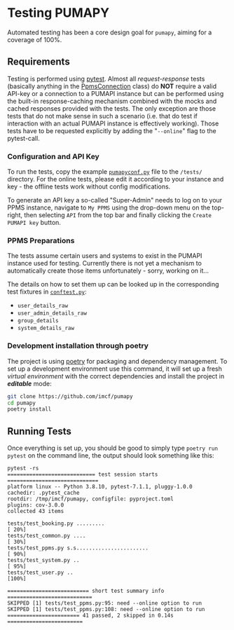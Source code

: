# Testing PUMAPY

Automated testing has been a core design goal for `pumapy`, aiming for a
coverage of 100%.

## Requirements

Testing is performed using [pytest][t1]. Almost all *request-response* tests
(basically anything in the [PpmsConnection](/src/pumapy/ppms.py) class) do **NOT**
require a valid API-key or a connection to a PUMAPI instance but can be performed using
the built-in response-caching mechanism combined with the mocks and cached responses
provided with the tests. The only exception are those tests that do not make sense in
such a scenario (i.e. that do test if interaction with an actual PUMAPI instance is
effectively working). Those tests have to be requested explicitly by adding the
"`--online`" flag to the pytest-call.

### Configuration and API Key

To run the tests, copy the example [`pumapyconf.py`](/resources/examples/pumapyconf.py)
file to the `/tests/` directory. For the online tests, please edit it according to your
instance and key - the offline tests work without config modifications.

To generate an API key a so-called "Super-Admin" needs to log on to your PPMS instance,
navigate to `My PPMS` using the drop-down menu on the top-right, then selecting `API`
from the top bar and finally clicking the `Create PUMAPI key` button.

### PPMS Preparations

The tests assume certain users and systems to exist in the PUMAPI instance used
for testing. Currently there is not yet a mechanism to automatically create
those items unfortunately - sorry, working on it...

The details on how to set them up can be looked up in the corresponding test
fixtures in [`conftest.py`](/tests/conftest.py):

- `user_details_raw`
- `user_admin_details_raw`
- `group_details`
- `system_details_raw`

### Development installation through poetry

The project is using [poetry][t2] for packaging and dependency management. To set up a
development environment use this command, it will set up a fresh *virtual environment*
with the correct dependencies and install the project in ***editable*** mode:

```bash
git clone https://github.com/imcf/pumapy
cd pumapy
poetry install
```

## Running Tests

Once everything is set up, you should be good to simply type `poetry run pytest`
on the command line, the output should look something like this:

```text
pytest -rs
============================ test session starts =============================
platform linux -- Python 3.8.10, pytest-7.1.1, pluggy-1.0.0
cachedir: .pytest_cache
rootdir: /tmp/imcf/pumapy, configfile: pyproject.toml
plugins: cov-3.0.0
collected 43 items

tests/test_booking.py .........                                        [ 20%]
tests/test_common.py ....                                              [ 30%]
tests/test_ppms.py s.s.......................                          [ 90%]
tests/test_system.py ..                                                [ 95%]
tests/test_user.py ..                                                  [100%]

========================== short test summary info ===========================
SKIPPED [1] tests/test_ppms.py:95: need --online option to run
SKIPPED [1] tests/test_ppms.py:108: need --online option to run
======================= 41 passed, 2 skipped in 0.14s ========================
```

[t1]: https://pytest.org
[t2]: https://python-poetry.org
